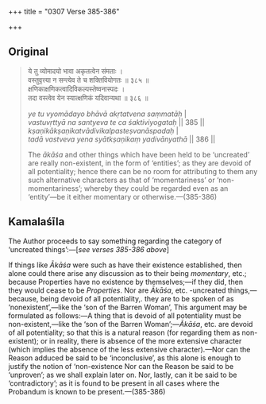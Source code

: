 +++
title = "0307 Verse 385-386"

+++
## Original 
>
> ये तु व्योमादयो भावा अकृतत्वेन संमताः ।  
> वस्तुवृत्त्या न सन्त्येव ते च शक्तिवियोगतः ॥ ३८५ ॥  
> क्षणिकाक्षणिकत्वादिविकल्पस्तेष्वनास्पदः ।  
> तदा वस्त्वेव येन स्यात्क्षणिकं यदिवान्यथा ॥ ३८६ ॥ 
>
> *ye tu vyomādayo bhāvā akṛtatvena saṃmatāḥ* \|  
> *vastuvṛttyā na santyeva te ca śaktiviyogataḥ* \|\| 385 \|\|  
> *kṣaṇikākṣaṇikatvādivikalpasteṣvanāspadaḥ* \|  
> *tadā vastveva yena syātkṣaṇikaṃ yadivānyathā* \|\| 386 \|\| 
>
> The *ākāśa* and other things which have been held to be ‘uncreated’ are really non-existent, in the form of ‘entities’; as they are devoid of all potentiality; hence there can be no room for attributing to them any such alternative characters as that of ‘momentariness’ or ‘non-momentariness’; whereby they could be regarded even as an ‘entity’—be it either momentary or otherwise.—(385-386)



## Kamalaśīla

The Author proceeds to say something regarding the category of ‘uncreated things’:—[*see verses 385-386 above*]

If things like *Ākāśa* were such as have their existence established, then alone could there arise any discussion as to their being *momentary*, etc.; because Properties have no existence by themselves;—if they did, then they would cease to be *Properties*. Nor are *Ākāśa*, etc. -uncreated things,—because, being devoid of all potentiality,. they are to be spoken of as ‘nonexistent’,—like the ‘son of the Barren Woman’, This argument may be formulated as follows:—A thing that is devoid of all potentiality must be non-existent,—like the ‘son of the Barren Woman’;—*Ākāśa*, etc. are devoid of all potentiality; so that this is a natural reason (for regarding them as non-existent); or in reality, there is absence of the more extensive character (which implies the absence of the less extensive character).—Nor can the Reason adduced be said to be ‘inconclusive’, as this alone is enough to justify the notion of ‘non-existence Nor can the Reason be said to be ‘unproven’; as we shall explain later on. Nor, lastly, can it be said to be ‘contradictory’; as it is found to be present in all cases where the Probandum is known to be present.—(385-386)


